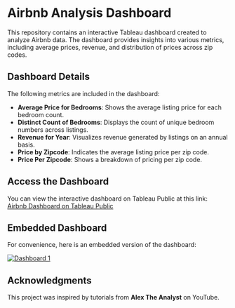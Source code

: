 # Airbnb Analysis Dashboard

This repository contains an interactive Tableau dashboard created to analyze Airbnb data. The dashboard provides insights into various metrics, including average prices, revenue, and distribution of prices across zip codes.

## Dashboard Details

The following metrics are included in the dashboard:
- **Average Price for Bedrooms**: Shows the average listing price for each bedroom count.
- **Distinct Count of Bedrooms**: Displays the count of unique bedroom numbers across listings.
- **Revenue for Year**: Visualizes revenue generated by listings on an annual basis.
- **Price by Zipcode**: Indicates the average listing price per zip code.
- **Price Per Zipcode**: Shows a breakdown of pricing per zip code.

## Access the Dashboard

You can view the interactive dashboard on Tableau Public at this link: [Airbnb Dashboard on Tableau Public](https://public.tableau.com/views/AIRBNB_WORK1/Dashboard1?:language=en-US&publish=yes&:sid=&:redirect=auth&:display_count=n&:origin=viz_share_link)

## Embedded Dashboard

For convenience, here is an embedded version of the dashboard:

<div class='tableauPlaceholder' id='viz1730619184512' style='position: relative'>
    <noscript><a href='#'><img alt='Dashboard 1' src='https:&#47;&#47;public.tableau.com&#47;static&#47;images&#47;AI&#47;AIRBNB_WORK1&#47;Dashboard1&#47;1_rss.png' style='border: none' /></a></noscript>
    <object class='tableauViz' style='display:none;'>
        <param name='host_url' value='https%3A%2F%2Fpublic.tableau.com%2F' /> 
        <param name='embed_code_version' value='3' /> 
        <param name='site_root' value='' />
        <param name='name' value='AIRBNB_WORK1&#47;Dashboard1' />
        <param name='tabs' value='no' />
        <param name='toolbar' value='yes' />
        <param name='static_image' value='https:&#47;&#47;public.tableau.com&#47;static&#47;images&#47;AI&#47;AIRBNB_WORK1&#47;Dashboard1&#47;1.png' />
        <param name='animate_transition' value='yes' />
        <param name='display_static_image' value='yes' />
        <param name='display_spinner' value='yes' />
        <param name='display_overlay' value='yes' />
        <param name='display_count' value='yes' />
        <param name='language' value='en-US' />
        <param name='filter' value='publish=yes' />
    </object>
</div>

<script type='text/javascript'>                    
    var divElement = document.getElementById('viz1730619184512');                    
    var vizElement = divElement.getElementsByTagName('object')[0];                    
    if (divElement.offsetWidth > 800) { 
        vizElement.style.width = '100%';
        vizElement.style.height = (divElement.offsetWidth * 0.75) + 'px';
    } else if (divElement.offsetWidth > 500) { 
        vizElement.style.width = '100%';
        vizElement.style.height = (divElement.offsetWidth * 0.75) + 'px';
    } else { 
        vizElement.style.width = '100%';
        vizElement.style.height = '1627px';
    }                     
    var scriptElement = document.createElement('script');                    
    scriptElement.src = 'https://public.tableau.com/javascripts/api/viz_v1.js';                    
    vizElement.parentNode.insertBefore(scriptElement, vizElement);                
</script>

## Acknowledgments

This project was inspired by tutorials from **Alex The Analyst** on YouTube.
